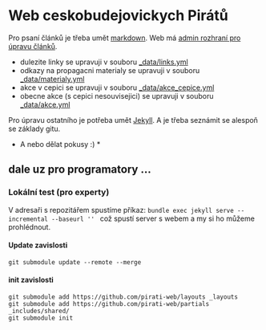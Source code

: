 # Web ceskobudejovickych Pirátů

Pro psaní článků je třeba umět [markdown](https://cs.wikipedia.org/wiki/Markdown).
Web má [admin rozhraní pro úpravu článků](https://cb.pirati.cz/admin/).

- dulezite linky se upravuji v souboru [_data/links.yml](_data/links.yml)
- odkazy na propagacni materialy se upravuji v souboru [_data/materialy.yml](_data/materialy.yml)
- akce v cepici se upravuji v souboru [_data/akce_cepice.yml](_data/akce_cepice.yml)
- obecne akce (s cepici nesouvisejici) se upravuji v souboru [_data/akce.yml](_data/akce.yml)

Pro úpravu ostatního je potřeba umět [Jekyll](http://jekyllrb.com/).
A je třeba seznámit se alespoň se základy gitu.

* A nebo dělat pokusy :) *

## dale uz pro programatory ...

### Lokální test (pro experty)

V adresaři s repozitářem spustíme příkaz:
`bundle exec jekyll serve --incremental --baseurl '' `
což spustí server s webem a my si ho můžeme prohlédnout.

#### Update zavislosti

```
git submodule update --remote --merge
```

#### init zavislosti

```
git submodule add https://github.com/pirati-web/layouts _layouts
git submodule add https://github.com/pirati-web/partials _includes/shared/
git submodule init
```
